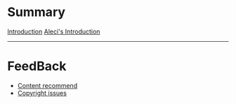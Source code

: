 # Summary

[Introduction](introduction.md)
[Aleci's Introduction](aleci-introduction.md)

-----------

# FeedBack

- [Content recommend](feedback/content.md)
- [Copyright issues](feedback/copyright.md)